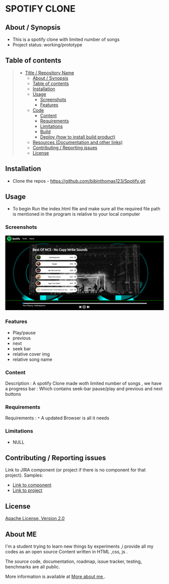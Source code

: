 # SPOTIFY CLONE

## About / Synopsis

- This is a spotify clone with limited number of songs
- Project status: working/prototype

## Table of contents

<!-- Use for instance <https://github.com/ekalinin/github-markdown-toc>: -->

> - [Title / Repository Name](#spotify-clone)
>   - [About / Synopsis](#about--synopsis)
>   - [Table of contents](#table-of-contents)
>   - [Installation](#installation)
>   - [Usage](#usage)
>     - [Screenshots](#screenshots)
>     - [Features](#features)
>   - [Code](#code)
>     - [Content](#content)
>     - [Requirements](#requirements)
>     - [Limitations](#limitations)
>     - [Build](#build)
>     - [Deploy (how to install build product)](#deploy-how-to-install-build-product)
>   - [Resources (Documentation and other links)](#resources-documentation-and-other-links)
>   - [Contributing / Reporting issues](#contributing--reporting-issues)
>   - [License](#license)

## Installation

- Clone the repos - https://github.com/bibinthomas123/Spotify.git

## Usage

- To begin Run the index.html file and make sure all the required file path is mentioned in the program is relative to your local computer

### Screenshots

<img src="screenshot.png">

### Features

- Play/pause
- previous
- next
- seek bar
- relative cover img
- relative song name

### Content

Description : A spotify Clone made woth limited number of songs , we have a progress bar : Which contains seek-bar pause/play and previous and next buttons

### Requirements

Requirements : `*` A updated Browser is all it needs

### Limitations

- NULL

<!-- ## Resources (Documentation and other links) -->


## Contributing / Reporting issues

Link to JIRA component (or project if there is no component for that project). Samples:

- [Link to component](https://jira.nuxeo.com/issues/?jql=project%20%3D%20NXP%20AND%20component%20%3D%20Elasticsearch%20AND%20Status%20!%3D%20%22Resolved%22%20ORDER%20BY%20updated%20DESC%2C%20priority%20DESC%2C%20created%20ASC)
- [Link to project](https://jira.nuxeo.com/secure/CreateIssue!default.jspa?project=NXP)

## License

[Apache License, Version 2.0](http://www.apache.org/licenses/LICENSE-2.0.html)

## About ME 

I'm a student trying to learn new things by experiments ,i provide all my codes as an open source Content  written in HTML ,css, js . 



The source code, documentation, roadmap, issue tracker, testing, benchmarks are all public.


More information is available at [More about me ](https://github.com/bibinthomas123/Aboutme).
